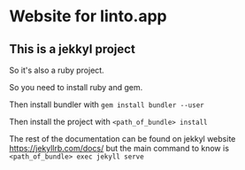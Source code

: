 # Website for linto.app

## This is a jekkyl project

So it's also a ruby project.
 
So you need to install ruby and gem.

Then install bundler with `gem install bundler --user`

Then install the project with `<path_of_bundle> install`

The rest of the documentation can be found on jekkyl website https://jekyllrb.com/docs/ but the main command to know is `<path_of_bundle> exec jekyll serve`